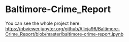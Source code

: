 # Baltimore-Crime_Report
You can see the whole project here: https://nbviewer.jupyter.org/github/Alicja96/Baltimore-Crime_Report/blob/master/baltimore-crime-report.ipynb
